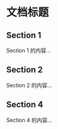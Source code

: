 # 文档标题

## Section 1
Section 1 的内容...

## Section 2
Section 2 的内容...



## Section 4
Section 4 的内容...
